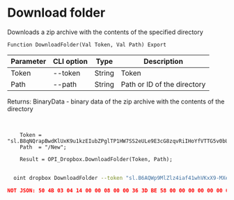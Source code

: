 ﻿---
sidebar_position: 12
---

# Download folder
 Downloads a zip archive with the contents of the specified directory



`Function DownloadFolder(Val Token, Val Path) Export`

  | Parameter | CLI option | Type | Description |
  |-|-|-|-|
  | Token | --token | String | Token |
  | Path | --path | String | Path or ID of the directory |

  
  Returns:  BinaryData - binary data of the zip archive with the contents of the directory

<br/>




```bsl title="Code example"
    Token = "sl.B8qNQrapBwdKlUxK9u1kzEIubZPglTP1HW7SS2eULe9E3cG8zqvRiIHoYfVTTG5v0bUTVYp7dX...";
    Path  = "/New";

    Result = OPI_Dropbox.DownloadFolder(Token, Path);
```



```sh title="CLI command example"
    
  oint dropbox DownloadFolder --token "sl.B6AQWp9MlZlz4iaf41whVKxX9-MXeCiQhPRe4YIRxFmZ3zHsdjmOAatzgaWVhqmlIOvDD6WIUQ..." --path %path%

```

```json title="Result"
NOT JSON: 50 4B 03 04 14 00 00 08 00 00 36 3D BE 58 00 00 00 00 00 00 00 00 00 00 00 00 04 00 09 00 4E 65 77 2F 55 54 05 00 01 B9 2D 58 66 50 4B 03 04 14 00 08 08 00 00 4F 87 AF 58 00 00 00 00 00 00 00…
```
